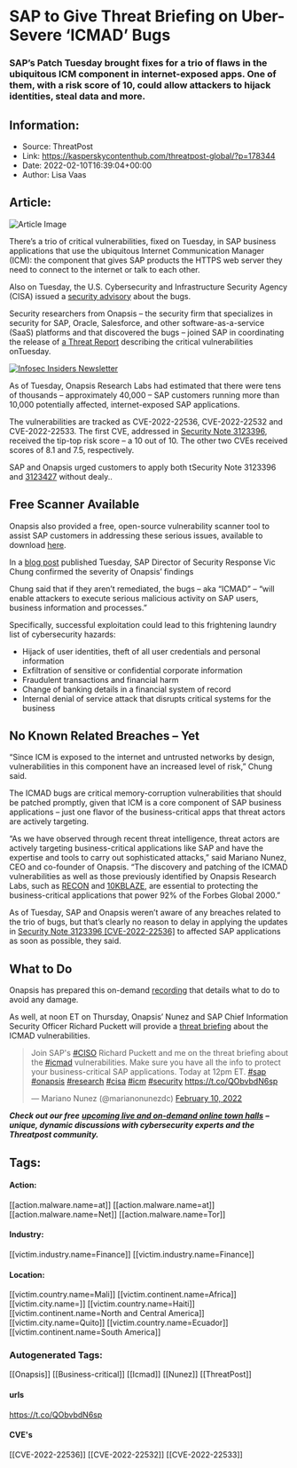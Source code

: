 # SAP to Give Threat Briefing on Uber-Severe ‘ICMAD’ Bugs
### SAP’s Patch Tuesday brought fixes for a trio of flaws in the ubiquitous ICM component in internet-exposed apps. One of them, with a risk score of 10, could allow attackers to hijack identities, steal data and more.

## Information:
+ Source: ThreatPost
+ Link: https://kasperskycontenthub.com/threatpost-global/?p=178344
+ Date: 2022-02-10T16:39:04+00:00
+ Author: Lisa Vaas


## Article:
![Article Image](https://media.threatpost.com/wp-content/uploads/sites/103/2021/04/06142606/SAP2-e1617733579541.jpg)

There’s a trio of critical vulnerabilities, fixed on Tuesday, in SAP business applications that use the ubiquitous Internet Communication Manager (ICM): the component that gives SAP products the HTTPS web server they need to connect to the internet or talk to each other.


Also on Tuesday, the U.S. Cybersecurity and Infrastructure Security Agency (CISA) issued a [security advisory](https://www.cisa.gov/uscert/ncas/current-activity/2022/02/08/critical-vulnerabilities-affecting-sap-applications-employing) about the bugs.


Security researchers from Onapsis – the security firm that specializes in security for SAP, Oracle, Salesforce, and other software-as-a-service (SaaS) platforms and that discovered the bugs – joined SAP in coordinating the release of [a Threat Report](https://onapsis.com/icmad-sap-cybersecurity-vulnerabilities?utm_campaign=2022-Q1-global-ICM-campaign-page&utm_medium=website&utm_source=third-party&utm_content=CISA-alert) describing the critical vulnerabilities onTuesday.


[![Infosec Insiders Newsletter](https://media.threatpost.com/wp-content/uploads/sites/103/2021/07/10165815/infosec_insiders_in_article_promo.png)](https://threatpost.com/infosec-insider-subscription-page/?utm_source=ART&utm_medium=ART&utm_campaign=InfosecInsiders_Newsletter_Promo/)


As of Tuesday, Onapsis Research Labs had estimated that there were tens of thousands – approximately 40,000 – SAP customers running more than 10,000 potentially affected, internet-exposed SAP applications.


The vulnerabilities are tracked as CVE-2022-22536, CVE-2022-22532 and CVE-2022-22533. The first CVE, addressed in [Security Note 3123396](https://launchpad.support.sap.com/), received the tip-top risk score – a 10 out of 10. The other two CVEs received scores of 8.1 and 7.5, respectively.


SAP and Onapsis urged customers to apply both tSecurity Note 3123396 and [3123427](https://t.nylas.com/t1/116/4a3z713b1kum7z18ruaq7siqk/13/51ec755ca6f695096592b0335df2b6ec4ba279684d0ae63b9df0739442312162) without dealy..


Free Scanner Available
----------------------


Onapsis also provided a free, open-source vulnerability scanner tool to assist SAP customers in addressing these serious issues, available to download [here](https://github.com/Onapsis/onapsis_icmad_scanner).


In a [blog post](https://blogs.sap.com/2022/02/08/sap-partners-with-onapsis-to-identify-and-patch-cybersecurity-vulnerabilities/) published Tuesday, SAP Director of Security Response Vic Chung confirmed the severity of Onapsis’ findings


Chung said that if they aren’t remediated, the bugs – aka “ICMAD” – “will enable attackers to execute serious malicious activity on SAP users, business information and processes.”


Specifically, successful exploitation could lead to this frightening laundry list of cybersecurity hazards:


* Hijack of user identities, theft of all user credentials and personal information
* Exfiltration of sensitive or confidential corporate information
* Fraudulent transactions and financial harm
* Change of banking details in a financial system of record
* Internal denial of service attack that disrupts critical systems for the business


No Known Related Breaches – Yet
-------------------------------


“Since ICM is exposed to the internet and untrusted networks by design, vulnerabilities in this component have an increased level of risk,” Chung said.


The ICMAD bugs are critical memory-corruption vulnerabilities that should be patched promptly, given that ICM is a core component of SAP business applications – just one flavor of the business-critical apps that threat actors are actively targeting.


“As we have observed through recent threat intelligence, threat actors are actively targeting business-critical applications like SAP and have the expertise and tools to carry out sophisticated attacks,” said Mariano Nunez, CEO and co-founder of Onapsis. “The discovery and patching of the ICMAD vulnerabilities as well as those previously identified by Onapsis Research Labs, such as [RECON](https://onapsis.com/recon-sap-cyber-security-vulnerability) and [10KBLAZE](https://onapsis.com/resources/10kblaze), are essential to protecting the business-critical applications that power 92% of the Forbes Global 2000.”


As of Tuesday, SAP and Onapsis weren’t aware of any breaches related to the trio of bugs, but that’s clearly no reason to delay in applying the updates in [Security Note 3123396 [CVE-2022-22536]](https://launchpad.support.sap.com/) to affected SAP applications as soon as possible, they said.


What to Do
----------


Onapsis has prepared this on-demand [recording](https://hubs.ly/Q013KNxr0) that details what to do to avoid any damage.


As well, at noon ET on Thursday, Onapsis’ Nunez and SAP Chief Information Security Officer Richard Puckett will provide a [threat briefing](https://twitter.com/marianonunezdc/status/1491803623709310977) about the ICMAD vulnerabilities.



> 
> Join SAP's [#CISO](https://twitter.com/hashtag/CISO?src=hash&ref_src=twsrc%5Etfw) Richard Puckett and me on the threat briefing about the [#icmad](https://twitter.com/hashtag/icmad?src=hash&ref_src=twsrc%5Etfw) vulnerabilities. Make sure you have all the info to protect your business-critical SAP applications. Today at 12pm ET. [#sap](https://twitter.com/hashtag/sap?src=hash&ref_src=twsrc%5Etfw) [#onapsis](https://twitter.com/hashtag/onapsis?src=hash&ref_src=twsrc%5Etfw) [#research](https://twitter.com/hashtag/research?src=hash&ref_src=twsrc%5Etfw) [#cisa](https://twitter.com/hashtag/cisa?src=hash&ref_src=twsrc%5Etfw) [#icm](https://twitter.com/hashtag/icm?src=hash&ref_src=twsrc%5Etfw) [#security](https://twitter.com/hashtag/security?src=hash&ref_src=twsrc%5Etfw) <https://t.co/QObvbdN6sp>
> 
> 
> — Mariano Nunez (@marianonunezdc) [February 10, 2022](https://twitter.com/marianonunezdc/status/1491803623709310977?ref_src=twsrc%5Etfw)
> 
> 



***Check out our free*** [***upcoming live and on-demand online town halls***](https://threatpost.com/category/webinars/) ***– unique, dynamic discussions with cybersecurity experts and the Threatpost community.***





## Tags:

#### Action:
[[action.malware.name=at]] [[action.malware.name=at]] [[action.malware.name=Net]] [[action.malware.name=Tor]]

#### Industry:
[[victim.industry.name=Finance]] [[victim.industry.name=Finance]]

#### Location:
[[victim.country.name=Mali]] [[victim.continent.name=Africa]] [[victim.city.name=]] [[victim.country.name=Haiti]] [[victim.continent.name=North and Central America]] [[victim.city.name=Quito]] [[victim.country.name=Ecuador]] [[victim.continent.name=South America]]

### Autogenerated Tags:
[[Onapsis]] [[Business-critical]] [[Icmad]] [[Nunez]] [[ThreatPost]]
#### urls
https://t.co/QObvbdN6sp
#### CVE's
[[CVE-2022-22536]] [[CVE-2022-22532]] [[CVE-2022-22533]]

